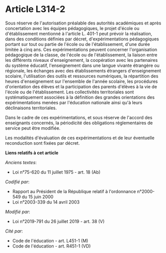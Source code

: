 # Article L314-2

Sous réserve de l'autorisation préalable des autorités académiques et après concertation avec les équipes pédagogiques, le
projet d'école ou d'établissement mentionné à l'article L. 401-1 peut prévoir la réalisation, dans des conditions définies
par décret, d'expérimentations pédagogiques portant sur tout ou partie de l'école ou de l'établissement, d'une durée limitée
à cinq ans. Ces expérimentations peuvent concerner l'organisation pédagogique de la classe, de l'école ou de l'établissement,
la liaison entre les différents niveaux d'enseignement, la coopération avec les partenaires du système éducatif,
l'enseignement dans une langue vivante étrangère ou régionale, les échanges avec des établissements étrangers d'enseignement
scolaire, l'utilisation des outils et ressources numériques, la répartition des heures d'enseignement sur l'ensemble de
l'année scolaire, les procédures d'orientation des élèves et la participation des parents d'élèves à la vie de l'école ou de
l'établissement. Les collectivités territoriales sont systématiquement associées à la définition des grandes orientations des
expérimentations menées par l'éducation nationale ainsi qu'à leurs déclinaisons territoriales.

Dans le cadre de ces expérimentations, et sous réserve de l'accord des enseignants concernés, la périodicité des obligations
réglementaires de service peut être modifiée.

Les modalités d'évaluation de ces expérimentations et de leur éventuelle reconduction sont fixées par décret.

**Liens relatifs à cet article**

_Anciens textes_:

  - Loi n°75-620 du 11 juillet 1975 - art. 18 (Ab)

_Codifié par_:

  - Rapport au Président de la République relatif à l'ordonnance n°2000-549 du 15 juin 2000
  - Loi n°2003-339 du 14 avril 2003

_Modifié par_:

  - Loi n°2019-791 du 26 juillet 2019 - art. 38 (V)

_Cité par_:

  - Code de l'éducation - art. L451-1 (M)
  - Code de l'éducation - art. R451-1 (VD)
